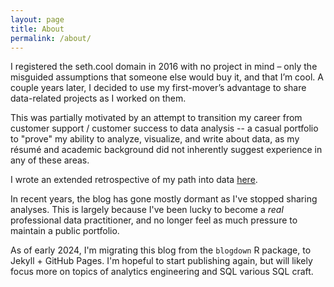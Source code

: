 ```yaml
---
layout: page
title: About
permalink: /about/
---
```


I registered the seth.cool domain in 2016 with no project in mind – only the misguided assumptions that someone else would buy it, and that I’m cool. A couple years later, I decided to use my first-mover’s advantage to share data-related projects as I worked on them.

This was partially motivated by an attempt to transition my career from customer support / customer success to data analysis -- a casual portfolio to "prove" my ability to analyze, visualize, and write about data, as my résumé and academic background did not inherently suggest experience in any of these areas. 

I wrote an extended retrospective of my path into data [here](../2022/01/04/weird-path-into-data.html).

In recent years, the blog has gone mostly dormant as I've stopped sharing analyses. This is largely because I've been lucky to become a *real* professional data practitioner, and no longer feel as much pressure to maintain a public portfolio. 

As of early 2024, I'm migrating this blog from the `blogdown` R package, to Jekyll + GitHub Pages. I'm hopeful to start publishing again, but will likely focus more on topics of analytics engineering and SQL various SQL craft. 